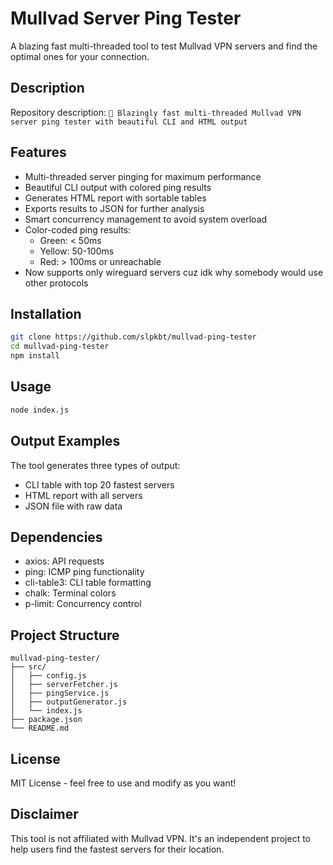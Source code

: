 # Mullvad Server Ping Tester

A blazing fast multi-threaded tool to test Mullvad VPN servers and find the optimal ones for your connection.

## Description
Repository description: `🚀 Blazingly fast multi-threaded Mullvad VPN server ping tester with beautiful CLI and HTML output`

## Features

- Multi-threaded server pinging for maximum performance
- Beautiful CLI output with colored ping results
- Generates HTML report with sortable tables
- Exports results to JSON for further analysis
- Smart concurrency management to avoid system overload
- Color-coded ping results:
  - Green: < 50ms
  - Yellow: 50-100ms
  - Red: > 100ms or unreachable
- Now supports only wireguard servers cuz idk why somebody would use other protocols

## Installation

```bash
git clone https://github.com/slpkbt/mullvad-ping-tester
cd mullvad-ping-tester
npm install
```

## Usage

```bash
node index.js
```

## Output Examples

The tool generates three types of output:
- CLI table with top 20 fastest servers
- HTML report with all servers
- JSON file with raw data

## Dependencies

- axios: API requests
- ping: ICMP ping functionality
- cli-table3: CLI table formatting
- chalk: Terminal colors
- p-limit: Concurrency control

## Project Structure

```
mullvad-ping-tester/
├── src/
│   ├── config.js
│   ├── serverFetcher.js
│   ├── pingService.js
│   ├── outputGenerator.js
│   └── index.js
├── package.json
└── README.md
```

## License

MIT License - feel free to use and modify as you want!

## Disclaimer

This tool is not affiliated with Mullvad VPN. It's an independent project to help users find the fastest servers for their location.